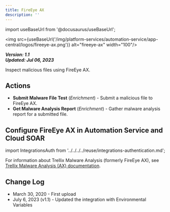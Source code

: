 ```yaml
---
title: FireEye AX
description: ''
---
```

import useBaseUrl from '@docusaurus/useBaseUrl';

<img src={useBaseUrl('/img/platform-services/automation-service/app-central/logos/fireeye-ax.png')} alt="fireeye-ax" width="100"/>

***Version: 1.1  
Updated: Jul 06, 2023***

Inspect malicious files using FireEye AX.

## Actions

* **Submit Malware File Test** (*Enrichment*) - Submit a malicious file to FireEye AX.
* **Get Malware Analysis Report** (*Enrichment*) - Gather malware analysis report for a submitted file.

## Configure FireEye AX in Automation Service and Cloud SOAR

import IntegrationsAuth from '../../../../reuse/integrations-authentication.md';

<IntegrationsAuth/>

For information about Trellix Malware Analysis (formerly FireEye AX), see [Trellix Malware Analysis (AX) documentation](https://docs.trellix.com/bundle/fe-malware-analysis-landing/page/UUID-ffb70bcb-95b9-7af9-04f8-62ae4bc7cd14.html).

## Change Log

* March 30, 2020 - First upload
* July 6, 2023 (v1.1) - Updated the integration with Environmental Variables
